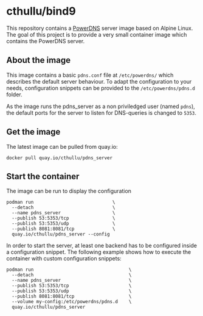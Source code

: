 # cthullu/bind9

This repository contains a [PowerDNS][1] server image based on Alpine Linux.
The goal of this project is to provide a very small container image which contains the
PowerDNS server.

## About the image

This image contains a basic `pdns.conf` file at `/etc/powerdns/` which describes the default
server behaviour. To adapt the configuration to your needs, configuration snippets can be
provided to the `/etc/powerdns/pdns.d` folder.

As the image runs the pdns_server as a non priviledged user (named `pdns`), the default
ports for the server to listen for DNS-queries is changed to `5353`.

## Get the image

The latest image can be pulled from quay.io:

    docker pull quay.io/cthullu/pdns_server

## Start the container

The image can be run to display the configuration

    podman run                             \
      --detach                             \
      --name pdns_server                   \
      --publish 53:5353/tcp                \
      --publish 53:5353/udp                \
      --publish 8081:8081/tcp              \
      quay.io/cthullu/pdns_server --config

In order to start the server, at least one backend has to be configured inside a
configuration snippet. The following example shows how to execute the container with
custom configuration snippets:

    podman run                                   \
      --detach                                   \
      --name pdns_server                         \
      --publish 53:5353/tcp                      \
      --publish 53:5353/udp                      \
      --publish 8081:8081/tcp                    \
      --volume my-config:/etc/powerdns/pdns.d    \
      quay.io/cthullu/pdns_server

[1]: https://www.powerdns.com
